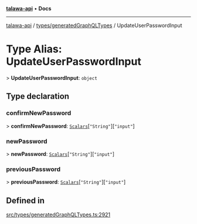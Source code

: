 [**talawa-api**](../../../README.md) • **Docs**

***

[talawa-api](../../../modules.md) / [types/generatedGraphQLTypes](../README.md) / UpdateUserPasswordInput

# Type Alias: UpdateUserPasswordInput

\> **UpdateUserPasswordInput**: `object`

## Type declaration

### confirmNewPassword

\> **confirmNewPassword**: [`Scalars`](Scalars.md)\[`"String"`\]\[`"input"`\]

### newPassword

\> **newPassword**: [`Scalars`](Scalars.md)\[`"String"`\]\[`"input"`\]

### previousPassword

\> **previousPassword**: [`Scalars`](Scalars.md)\[`"String"`\]\[`"input"`\]

## Defined in

[src/types/generatedGraphQLTypes.ts:2921](https://github.com/PalisadoesFoundation/talawa-api/blob/f4877b986932181336f42a7336754de05976cd97/src/types/generatedGraphQLTypes.ts#L2921)
